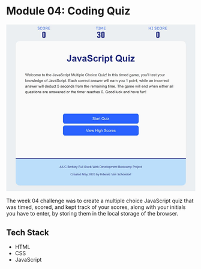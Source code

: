 # Module 04: Coding Quiz

![Site Screenshot](../assets/img/m04_coding_quiz.jpg)

The week 04 challenge was to create a multiple choice JavaScript quiz that was timed, scored, and kept track of your scores, along with your initials you have to enter, by storing them in the local storage of the browser.

## Tech Stack
- HTML
- CSS
- JavaScript